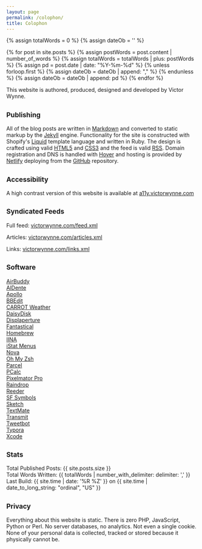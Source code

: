 ```yaml
---
layout: page
permalink: /colophon/
title: Colophon
---
```


{% assign totalWords = 0 %}
{% assign dateOb = '' %}

{% for post in site.posts %}
	{% assign postWords = post.content | number_of_words %}
	{% assign totalWords = totalWords | plus:  postWords %}
	{% assign pd = post.date | date: "%Y-%m-%d" %}
	{% unless forloop.first %}
		{% assign dateOb = dateOb | append: "," %}
	{% endunless %}
	{% assign dateOb = dateOb | append: pd %}
{% endfor %}

This website is authored, produced, designed and developed by Victor Wynne.

## <small>Publishing</small>

All of the blog posts are written in [Markdown](https://daringfireball.net/projects/markdown/) and converted to static markup by the [Jekyll](https://jekyllrb.com) engine. Functionality for the site is constructed with Shopify's [Liquid](https://shopify.github.io/liquid/) template language and written in Ruby. The design is crafted using valid [HTML5](https://validator.w3.org/nu/?doc=https%3A%2F%2Fvictorwynne.com%2F) and [CSS3](https://jigsaw.w3.org/css-validator/validator?uri=https%3A%2F%2Fvictorwynne.com&profile=css3svg&usermedium=all&warning=0&vextwarning=) and the feed is valid [RSS](https://validator.w3.org/feed/check.cgi?url=https%3A%2F%2Fvictorwynne.com%2Ffeed.xml). Domain registration and DNS is handled with [Hover](https://hover.com/) and hosting is provided by [Netlify](https://www.netlify.com) deploying from the [GitHub](https://www.github.com/victorwynne) repository.

## <small>Accessibility</small>

A high contrast version of this website is available at [a11y.victorwynne.com](https://a11y.victorwynne.com)

## <small>Syndicated Feeds</small>

Full feed: [victorwynne.com/feed.xml](https://victorwynne.com/feed.xml)

Articles: [victorwynne.com/articles.xml](https://victorwynne.com/articles.xml)

Links: [victorwynne.com/links.xml](https://victorwynne.com/links.xml)

## <small>Software</small>

[AirBuddy](https://v2.airbuddy.app)<br>
[AlDente](https://apphousekitchen.com)<br>
[Apollo](https://apolloapp.io)<br>
[BBEdit](https://www.barebones.com/products/bbedit/)<br>
[CARROT Weather](https://www.meetcarrot.com/weather/)<br>
[DaisyDisk](https://daisydiskapp.com)<br>
[Displaperture](https://manytricks.com/displaperture/)<br>
[Fantastical](https://flexibits.com/fantastical)<br>
[Homebrew](https://brew.sh)<br>
[IINA](https://iina.io)<br>
[iStat Menus](https://bjango.com/mac/istatmenus/)<br>
[Nova](https://nova.app)<br>
[Oh My Zsh](https://ohmyz.sh)<br>
[Parcel](https://parcelapp.net)<br>
[PCalc](https://www.pcalc.com/mac/)<br>
[Pixelmator Pro](https://www.pixelmator.com/pro/)<br>
[Raindrop](https://raindrop.io)<br>
[Reeder](https://reederapp.com)<br>
[SF Symbols](https://developer.apple.com/sf-symbols/)<br>
[Sketch](https://www.sketch.com)<br>
[TextMate](https://macromates.com)<br>
[Transmit](https://panic.com/transmit/)<br>
[Tweetbot](https://tapbots.com/tweetbot/mac/)<br>
[Typora](https://typora.io)<br>
[Xcode](https://developer.apple.com/xcode/)

## <small>Stats</small>

Total Published Posts: {{ site.posts.size }}<br>
Total Words Written: {{ totalWords | number_with_delimiter: delimiter: ',' }}<br>
Last Build: {{ site.time | date: '%R %Z' }} on {{ site.time | date_to_long_string: "ordinal", "US" }}

## <small>Privacy</small>

Everything about this website is static. There is zero PHP, JavaScript, Python or Perl. No server databases, no analytics. Not even a single cookie. None of your personal data is collected, tracked or stored because it physically cannot be.
